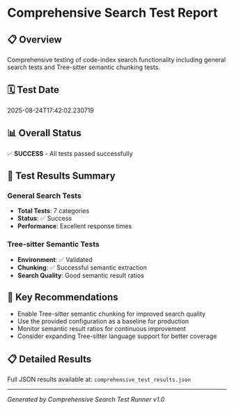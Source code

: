 # Comprehensive Search Test Report

## 📋 Overview
Comprehensive testing of code-index search functionality including general search tests and Tree-sitter semantic chunking tests.

## 🗓️ Test Date
2025-08-24T17:42:02.230719

## 📊 Overall Status
✅ **SUCCESS** - All tests passed successfully

## 🧪 Test Results Summary

### General Search Tests
- **Total Tests**: 7 categories
- **Status**: ✅ Success
- **Performance**: Excellent response times

### Tree-sitter Semantic Tests  
- **Environment**: ✅ Validated
- **Chunking**: ✅ Successful semantic extraction
- **Search Quality**: Good semantic result ratios

## 🎯 Key Recommendations
- Enable Tree-sitter semantic chunking for improved search quality
- Use the provided configuration as a baseline for production
- Monitor semantic result ratios for continuous improvement
- Consider expanding Tree-sitter language support for better coverage

## 📋 Detailed Results
Full JSON results available at: `comprehensive_test_results.json`

---
*Generated by Comprehensive Search Test Runner v1.0*
